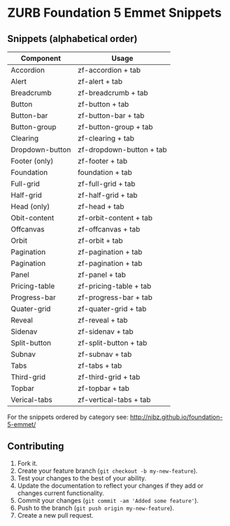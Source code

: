 # ZURB Foundation 5 Emmet Snippets

## Snippets (alphabetical order)

Component       |   Usage
--------------- | --------------- 
Accordion		    | zf-accordion + tab
Alert           | zf-alert + tab
Breadcrumb      | zf-breadcrumb + tab
Button          | zf-button + tab
Button-bar      | zf-button-bar + tab
Button-group    | zf-button-group + tab
Clearing        | zf-clearing + tab
Dropdown-button | zf-dropdown-button + tab
Footer (only)   | zf-footer + tab
Foundation      | foundation + tab
Full-grid       | zf-full-grid + tab
Half-grid       | zf-half-grid + tab
Head (only)     | zf-head + tab
Obit-content    | zf-orbit-content + tab
Offcanvas       | zf-offcanvas + tab
Orbit           | zf-orbit + tab
Pagination      | zf-pagination + tab
Pagination      | zf-pagination + tab
Panel			      | zf-panel + tab
Pricing-table   | zf-pricing-table + tab
Progress-bar    | zf-progress-bar + tab
Quater-grid     | zf-quater-grid + tab
Reveal          | zf-reveal + tab
Sidenav         | zf-sidenav + tab
Split-button    | zf-split-button + tab
Subnav          | zf-subnav + tab
Tabs            | zf-tabs + tab
Third-grid      | zf-third-grid + tab
Topbar          | zf-topbar + tab
Verical-tabs    | zf-vertical-tabs + tab

For the snippets ordered by category see: http://nibz.github.io/foundation-5-emmet/


## Contributing

1. Fork it.
2. Create your feature branch (`git checkout -b my-new-feature`).
3. Test your changes to the best of your ability.
4. Update the documentation to reflect your changes if they add or changes current functionality.
5. Commit your changes (`git commit -am 'Added some feature'`).
6. Push to the branch (`git push origin my-new-feature`).
7. Create a new pull request.
